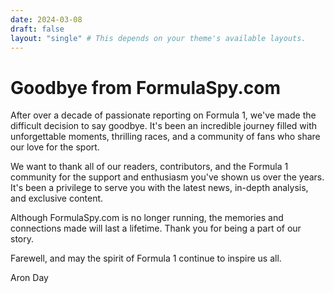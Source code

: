 ```yaml
---
date: 2024-03-08
draft: false
layout: "single" # This depends on your theme's available layouts.
---
```


# Goodbye from FormulaSpy.com

After over a decade of passionate reporting on Formula 1, we've made the difficult decision to say goodbye. It's been an incredible journey filled with unforgettable moments, thrilling races, and a community of fans who share our love for the sport.

We want to thank all of our readers, contributors, and the Formula 1 community for the support and enthusiasm you've shown us over the years. It's been a privilege to serve you with the latest news, in-depth analysis, and exclusive content.

Although FormulaSpy.com is no longer running, the memories and connections made will last a lifetime. Thank you for being a part of our story.

Farewell, and may the spirit of Formula 1 continue to inspire us all.

Aron Day


